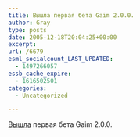 ```yaml
---
title: Вышла первая бета Gaim 2.0.0.
author: Gray
type: posts
date: 2005-12-18T20:04:25+00:00
excerpt:
url: /6679
esml_socialcount_LAST_UPDATED:
  - 1497266057
essb_cache_expire:
  - 1616502501
categories:
  - Uncategorized

---
```








<a href="http://www.dvhardware.net/software/3504" target="_blank">Вышла</a> первая бета Gaim 2.0.0.